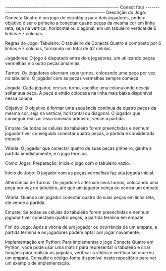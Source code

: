 --------------------------------------------------------- Conect four --------------------------------------------------------- 
Descrição do Jogo:
Conecta Quatro é um jogo de estratégia para dois jogadores, onde o objetivo é ser o primeiro a conectar quatro peças da mesma cor em linha reta, seja na vertical, horizontal ou diagonal, em um tabuleiro vertical de 6 linhas e 7 colunas.

Regras do Jogo:
Tabuleiro: O tabuleiro de Conecta Quatro é composto por 6 linhas e 7 colunas, formando um total de 42 células.

Jogadores: O jogo é disputado entre dois jogadores, um utilizando peças vermelhas e o outro peças amarelas.

Turnos: Os jogadores alternam seus turnos, colocando uma peça por vez no tabuleiro. O jogador com as peças vermelhas sempre começa.

Jogada: Cada jogador, em seu turno, escolhe uma coluna onde deseja soltar sua peça. A peça é então colocada na linha mais baixa disponível nessa coluna.

Objetivo: O objetivo é formar uma sequência contínua de quatro peças da mesma cor, seja na vertical, horizontal ou diagonal. O jogador que conseguir realizar essa conexão primeiro, vence a partida.

Empate: Se todas as células do tabuleiro forem preenchidas e nenhum jogador tiver conseguido conectar quatro peças, a partida é considerada empate.

Vitória: O jogador que conectar quatro de suas peças primeiro, ganha a partida imediatamente, e o jogo termina.

Como Jogar:
Preparação: Inicie o jogo com o tabuleiro vazio.

Início do Jogo: O jogador com as peças vermelhas faz sua jogada inicial.

Alternância de Turnos: Os jogadores alternam seus turnos, colocando uma peça por vez no tabuleiro, até que um jogador vença ou ocorra um empate.

Vitória: Quando um jogador conectar quatro de suas peças em linha reta, ele vence a partida.

Empate: Se todas as células do tabuleiro forem preenchidas e nenhum jogador tiver conectado quatro peças, a partida termina em empate.

Fim do Jogo: Após a vitória de um jogador ou ocorrência de um empate, a partida termina e os jogadores podem optar por jogar novamente.

Implementação em Python:
Para implementar o jogo Conecta Quatro em Python, você pode usar uma matriz para representar o tabuleiro e criar funções para realizar as jogadas, verificar a vitória e verificar se ocorreu um empate. Consulte o código-fonte disponível neste repositório para ver um exemplo de implementação.
